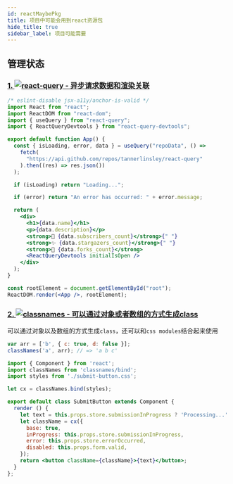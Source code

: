 ```yaml
---
id: reactMaybePkg
title: 项目中可能会用到react资源包
hide_title: true
sidebar_label: 项目可能需要
---
```


## 管理状态

### [1. ![react-query - 异步请求数据和渲染关联](https://img.shields.io/github/stars/tannerlinsley/react-query?label=react-query&style=social)](https://github.com/tannerlinsley/react-query)

```jsx
/* eslint-disable jsx-a11y/anchor-is-valid */
import React from "react";
import ReactDOM from "react-dom";
import { useQuery } from "react-query";
import { ReactQueryDevtools } from "react-query-devtools";

export default function App() {
  const { isLoading, error, data } = useQuery("repoData", () =>
    fetch(
      "https://api.github.com/repos/tannerlinsley/react-query"
    ).then((res) => res.json())
  );

  if (isLoading) return "Loading...";

  if (error) return "An error has occurred: " + error.message;

  return (
    <div>
      <h1>{data.name}</h1>
      <p>{data.description}</p>
      <strong>👀 {data.subscribers_count}</strong>{" "}
      <strong>✨ {data.stargazers_count}</strong>{" "}
      <strong>🍴 {data.forks_count}</strong>
      <ReactQueryDevtools initialIsOpen />
    </div>
  );
}

const rootElement = document.getElementById("root");
ReactDOM.render(<App />, rootElement);

```

### [2. ![classnames - 可以通过对象或者数组的方式生成class](https://img.shields.io/github/stars/JedWatson/classnames?label=classnames&style=social)](https://github.com/JedWatson/classnames)

可以通过对象以及数组的方式生成`class`，还可以和`css modules`结合起来使用

```jsx
var arr = ['b', { c: true, d: false }];
classNames('a', arr); // => 'a b c'

import { Component } from 'react';
import classNames from 'classnames/bind';
import styles from './submit-button.css';

let cx = classNames.bind(styles);

export default class SubmitButton extends Component {
  render () {
    let text = this.props.store.submissionInProgress ? 'Processing...' : 'Submit';
    let className = cx({
      base: true,
      inProgress: this.props.store.submissionInProgress,
      error: this.props.store.errorOccurred,
      disabled: this.props.form.valid,
    });
    return <button className={className}>{text}</button>;
  }
};
```
